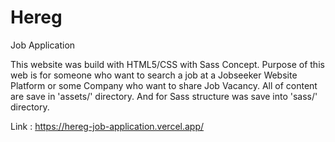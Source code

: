 # Hereg
Job Application

This website was build with HTML5/CSS with Sass Concept. Purpose of this web is for someone who want to search a job at a Jobseeker Website Platform or some Company who want to share Job Vacancy. All of content are save in 'assets/' directory. And for Sass structure was save into 'sass/' directory. 

Link : https://hereg-job-application.vercel.app/
